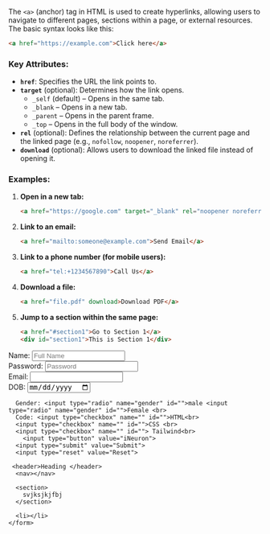 The `<a>` (anchor) tag in HTML is used to create hyperlinks, allowing users to navigate to different pages, sections within a page, or external resources. The basic syntax looks like this:

```html
<a href="https://example.com">Click here</a>
```

### Key Attributes:
- **`href`**: Specifies the URL the link points to.
- **`target`** (optional): Determines how the link opens.
  - `_self` (default) – Opens in the same tab.
  - `_blank` – Opens in a new tab.
  - `_parent` – Opens in the parent frame.
  - `_top` – Opens in the full body of the window.
- **`rel`** (optional): Defines the relationship between the current page and the linked page (e.g., `nofollow`, `noopener`, `noreferrer`).
- **`download`** (optional): Allows users to download the linked file instead of opening it.

### Examples:

1. **Open in a new tab:**
   ```html
   <a href="https://google.com" target="_blank" rel="noopener noreferrer">Google</a>
   ```

2. **Link to an email:**
   ```html
   <a href="mailto:someone@example.com">Send Email</a>
   ```

3. **Link to a phone number (for mobile users):**
   ```html
   <a href="tel:+1234567890">Call Us</a>
   ```

4. **Download a file:**
   ```html
   <a href="file.pdf" download>Download PDF</a>
   ```

5. **Jump to a section within the same page:**
   ```html
   <a href="#section1">Go to Section 1</a>
   <div id="section1">This is Section 1</div>
   ```


<!DOCTYPE html>
<html lang="en">
<head>
    <meta charset="UTF-8">
    <meta http-equiv="X-UA-Compatible" content="IE=edge">
    <meta name="viewport" content="width=device-width, initial-scale=1.0">
    <title>Froms</title>
</head>
<body>
    <form action="">
        Name: <input type="text" required placeholder="Full Name"> <br>
      Password: <input type="password" placeholder="Password"> <br>
      Email: <input type="email" name="" id=""><br>
      DOB: <input type="date" name="" id=""><br>

      Gender: <input type="radio" name="gender" id="">male <input type="radio" name="gender" id="">Female <br>
      Code: <input type="checkbox" name="" id="">HTML<br>
      <input type="checkbox" name="" id="">CSS <br>
      <input type="checkbox" name="" id=""> Tailwind<br>
        <input type="button" value="iNeuron">
      <input type="submit" value="Submit">
      <input type="reset" value="Reset">

     <header>Heading </header>
      <nav></nav>

      <section>
        svjksjkjfbj
      </section>
        
      <li></li>
    </form>
</body>
</html>
